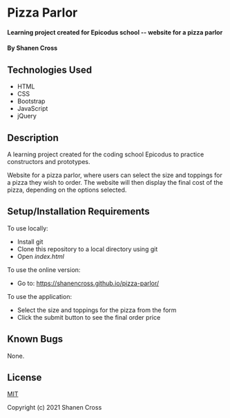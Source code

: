 # Pizza Parlor

#### Learning project created for Epicodus school -- website for a pizza parlor

#### By Shanen Cross

## Technologies Used

* HTML
* CSS
* Bootstrap
* JavaScript
* jQuery

## Description

A learning project created for the coding school Epicodus to practice constructors and prototypes.

Website for a pizza parlor, where users can select the size and toppings for a pizza they wish to order. The website will then display the final cost of the pizza, depending on the options selected.

## Setup/Installation Requirements

To use locally:
* Install git
* Clone this repository to a local directory using git
* Open _index.html_

To use the online version:
* Go to: https://shanencross.github.io/pizza-parlor/

To use the application:
* Select the size and toppings for the pizza from the form
* Click the submit button to see the final order price

## Known Bugs

None.

## License

[MIT](LICENSE)

Copyright (c) 2021 Shanen Cross

